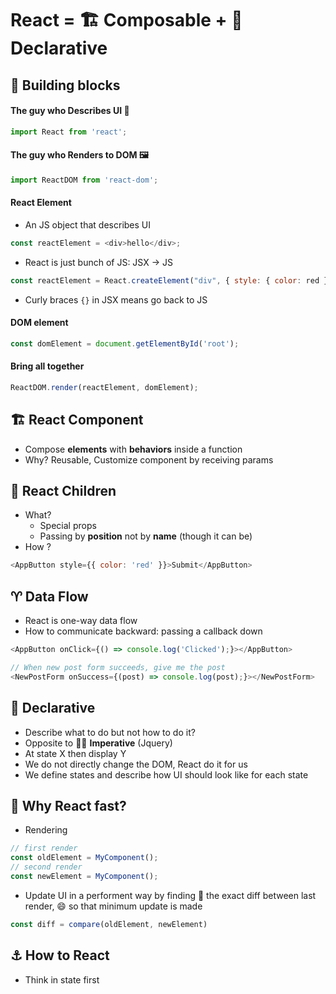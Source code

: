 # React = 🏗️ Composable + 🚡 Declarative

## 🧱 Building blocks
#### The guy who Describes UI 🤏
```js
import React from 'react';
```
#### The guy who Renders to DOM 🖼️
```js
import ReactDOM from 'react-dom';
```
#### React Element
* An JS object that describes UI
```js
const reactElement = <div>hello</div>;
```
* React is just bunch of JS: JSX -> JS
```js
const reactElement = React.createElement("div", { style: { color: red } }, "hello there");
```
* Curly braces `{}` in JSX means go back to JS

#### DOM element
```js
const domElement = document.getElementById('root');
```
#### Bring all together
```js
ReactDOM.render(reactElement, domElement);
```

## 🏗️ React Component
* Compose __elements__ with __behaviors__ inside a function
* Why? Reusable, Customize component by receiving params

## 🚸 React Children
* What?
  * Special props
  * Passing by __position__ not by __name__ (though it can be)
* How ?
```js
<AppButton style={{ color: 'red' }}>Submit</AppButton>
```

## ♈ Data Flow
* React is one-way data flow
* How to communicate backward: passing a callback down
```js
<AppButton onClick={() => console.log('Clicked');}></AppButton>
```
```js
// When new post form succeeds, give me the post
<NewPostForm onSuccess={(post) => console.log(post);}></NewPostForm>
```

## 🚡 Declarative
* Describe what to do but not how to do it?
* Opposite to 👷‍♂️ __Imperative__ (Jquery)
* At state X then display Y
* We do not directly change the DOM, React do it for us
* We define states and describe how UI should look like for each state

## 🚀 Why React fast?
- Rendering
```js
// first render
const oldElement = MyComponent();
// second render
const newElement = MyComponent();
```
- Update UI in a performent way by finding 🔡 the exact diff between last render, 😄 so that minimum update is made
```js
const diff = compare(oldElement, newElement)
```

## ⚓ How to React
* Think in state first
